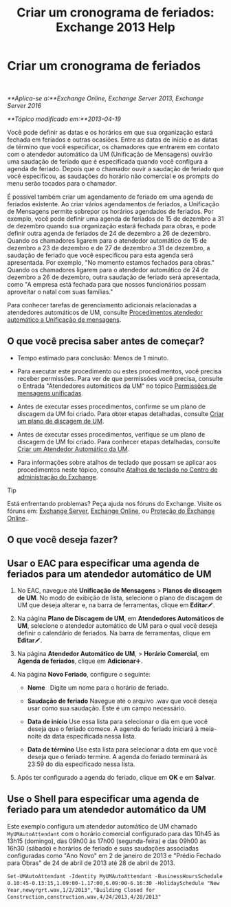 ﻿---
title: 'Criar um cronograma de feriados: Exchange 2013 Help'
TOCTitle: Criar um cronograma de feriados
ms:assetid: 0c5c51e4-5b51-451b-ab93-2cebf644dc96
ms:mtpsurl: https://technet.microsoft.com/pt-br/library/Bb266921(v=EXCHG.150)
ms:contentKeyID: 50484933
ms.date: 05/22/2018
mtps_version: v=EXCHG.150
ms.translationtype: MT
---

# Criar um cronograma de feriados

 

_**Aplica-se a:**Exchange Online, Exchange Server 2013, Exchange Server 2016_

_**Tópico modificado em:**2013-04-19_

Você pode definir as datas e os horários em que sua organização estará fechada em feriados e outras ocasiões. Entre as datas de início e as datas de término que você especificar, os chamadores que entrarem em contato com o atendedor automático da UM (Unificação de Mensagens) ouvirão uma saudação de feriado que é especificada quando você configura a agenda de feriado. Depois que o chamador ouvir a saudação de feriado que você especificou, as saudações do horário não comercial e os prompts do menu serão tocados para o chamador.

É possível também criar um agendamento de feriado em uma agenda de feriados existente. Ao criar vários agendamentos de feriados, a Unificação de Mensagens permite sobrepor os horários agendados de feriados. Por exemplo, você pode definir uma agenda de feriados de 15 de dezembro a 31 de dezembro quando sua organização estará fechada para obras, e pode definir outra agenda de feriados de 24 de dezembro a 26 de dezembro. Quando os chamadores ligarem para o atendedor automático de 15 de dezembro a 23 de dezembro e de 27 de dezembro a 31 de dezembro, a saudação de feriado que você especificou para esta agenda será apresentada. Por exemplo, "No momento estamos fechados para obras." Quando os chamadores ligarem para o atendedor automático de 24 de dezembro a 26 de dezembro, outra saudação de feriado será apresentada, como "A empresa está fechada para que nossos funcionários possam aproveitar o natal com suas famílias."

Para conhecer tarefas de gerenciamento adicionais relacionadas a atendedores automáticos de UM, consulte [Procedimentos atendedor automático a Unificação de mensagens](um-auto-attendant-procedures-exchange-2013-help.md).

## O que você precisa saber antes de começar?

  - Tempo estimado para conclusão: Menos de 1 minuto.

  - Para executar este procedimento ou estes procedimentos, você precisa receber permissões. Para ver de que permissões você precisa, consulte o Entrada "Atendedores automáticos da UM" no tópico [Permissões de mensagens unificadas](unified-messaging-permissions-exchange-2013-help.md).

  - Antes de executar esses procedimentos, confirme se um plano de discagem da UM foi criado. Para obter etapas detalhadas, consulte [Criar um plano de discagem de UM](create-a-um-dial-plan-exchange-2013-help.md).

  - Antes de executar esses procedimentos, verifique se um plano de discagem de UM foi criado. Para conhecer etapas detalhadas, consulte [Criar um Atendedor Automático da UM](create-a-um-auto-attendant-exchange-2013-help.md).

  - Para informações sobre atalhos de teclado que possam se aplicar aos procedimentos neste tópico, consulte [Atalhos de teclado no Centro de administração do Exchange](keyboard-shortcuts-in-the-exchange-admin-center-exchange-online-protection-help.md).


> [!TIP]
> Está enfrentando problemas? Peça ajuda nos fóruns do Exchange. Visite os fóruns em: <A href="https://go.microsoft.com/fwlink/p/?linkid=60612">Exchange Server</A>, <A href="https://go.microsoft.com/fwlink/p/?linkid=267542">Exchange Online</A>, ou <A href="https://go.microsoft.com/fwlink/p/?linkid=285351">Proteção do Exchange Online</A>..



## O que você deseja fazer?

## Usar o EAC para especificar uma agenda de feriados para um atendedor automático de UM

1.  No EAC, navegue até **Unificação de Mensagens** \> **Planos de discagem de UM**. No modo de exibição de lista, selecione o plano de discagem de UM que deseja alterar e, na barra de ferramentas, clique em **Editar**![Ícone de edição](images/JJ218640.6f53ccb2-1f13-4c02-bea0-30690e6ea71d(EXCHG.150).gif "Ícone de edição").

2.  Na página **Plano de Discagem de UM**, em **Atendedores Automáticos de UM**, selecione o atendedor automático de UM para o qual você deseja definir o calendário de feriados. Na barra de ferramentas, clique em **Editar**![Ícone de edição](images/JJ218640.6f53ccb2-1f13-4c02-bea0-30690e6ea71d(EXCHG.150).gif "Ícone de edição").

3.  Na página **Atendedor Automático de UM**, \> **Horário Comercial**, em **Agenda de feriados**, clique em **Adicionar**![Ícone Adicionar](images/JJ218640.c1e75329-d6d7-4073-a27d-498590bbb558(EXCHG.150).gif "Ícone Adicionar").

4.  Na página **Novo Feriado**, configure o seguinte:
    
      - **Nome**   Digite um nome para o horário de feriado.
    
      - **Saudação de feriado** Navegue até o arquivo .wav que você deseja usar como sua saudação. Este é um campo necessário.
    
      - **Data de início** Use essa lista para selecionar o dia em que você deseja que o feriado comece. A agenda do feriado iniciará à meia-noite da data especificada nessa lista.
    
      - **Data de término** Use esta lista para selecionar a data em que você deseja que o feriado termine. A agenda do feriado terminará às 23:59 do dia especificado nessa lista.

5.  Após ter configurado a agenda do feriado, clique em **OK** e em **Salvar**.

## Use o Shell para especificar uma agenda de feriado para um atendedor automático da UM

Este exemplo configura um atendedor automático de UM chamado `MyUMAutoAttendant` com o horário comercial configurado para das 10h45 às 13h15 (domingo), das 09h00 às 17h00 (segunda-feira) e das 09h00 às 16h30 (sábado) e horários de feriado e suas saudações associadas configuradas como "Ano Novo" em 2 de janeiro de 2013 e "Prédio Fechado para Obras" de 24 de abril de 2013 até 28 de abril de 2013.

    Set-UMAutoAttendant -Identity MyUMAutoAttendant -BusinessHoursSchedule 0.10:45-0.13:15,1.09:00-1.17:00,6.09:00-6.16:30 -HolidaySchedule "New Year,newyrgrt.wav,1/2/2013","Building Closed for Construction,construction.wav,4/24/2013,4/28/2013"


